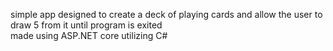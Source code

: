 simple app designed to create a deck of playing cards and allow the user to draw 5 from it until program is exited  
made using ASP.NET core utilizing C#
